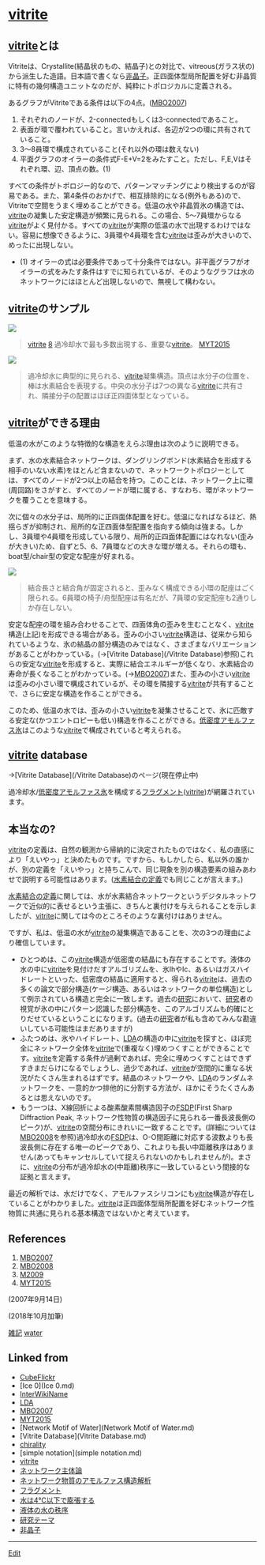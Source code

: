 ---
---
# [vitrite](/vitrite)

## [vitrite](/vitrite)とは

Vitriteは、Crystallite(結晶状のもの、結晶子)との対比で、vitreous(ガラス状の)から派生した造語。日本語で書くなら[非晶子](/非晶子)。正四面体型局所配置を好む非晶質に特有の幾何構造ユニットなのだが、純粋にトポロジカルに定義される。

あるグラフがVitriteである条件は以下の4点。([MBO2007](/MBO2007))


1. それぞれのノードが、2-connectedもしくは3-connectedであること。
2. 表面が環で覆われていること。言いかえれば、各辺が2つの環に共有されていること。
3. 3～8員環で構成されていること(それ以外の環は数えない)
4. 平面グラフのオイラーの条件式F-E+V=2をみたすこと。ただし、F,E,Vはそれぞれ環、辺、頂点の数。(1)



すべての条件がトポロジー的なので、パターンマッチングにより検出するのが容易である。また、第4条件のおかげで、相互排除的になる(例外もある)ので、Vitriteで空間をうまく埋めることができる。低温の水や非晶質氷の構造では、[vitrite](/vitrite)の凝集した安定構造が頻繁に見られる。この場合、5～7員環からなる[vitrite](/vitrite)がよく見付かる。すべての[vitrite](/vitrite)が実際の低温の水で出現するわけではない。容易に想像できるように、3員環や4員環を含む[vitrite](/vitrite)は歪みが大きいので、めったに出現しない。




* (1) オイラーの式は必要条件であって十分条件ではない。非平面グラフがオイラーの式をみたす条件はすでに知られているが、そのようなグラフは水のネットワークにはほとんど出現しないので、無視して構わない。

## [vitrite](/vitrite)のサンプル

![](https://i.gyazo.com/60f0c09bd8ac58a62c071c42fc04b024.png)

>[vitrite](/vitrite) [8](/8) 過冷却水で最も多数出現する、重要な[vitrite](/vitrite)。 [MYT2015](/MYT2015)

![](https://i.gyazo.com/3c0f4f7c13b56a391996eb6925c739e4.png)



>過冷却水に典型的に見られる、[vitrite](/vitrite)凝集構造。頂点は水分子の位置を、棒は水素結合を表現する。中央の水分子は7つの異なる[vitrite](/vitrite)に共有され、隣接分子の配置はほぼ正四面体型となっている。



## [vitrite](/vitrite)ができる理由

低温の水がこのような特徴的な構造をえらぶ理由は次のように説明できる。

まず、水の水素結合ネットワークは、ダングリングボンド(水素結合を形成する相手のいない水素)をほとんど含まないので、ネットワークトポロジーとしては、すべてのノードが2つ以上の結合を持つ。このことは、ネットワーク上に環(周回路)をさがすと、すべてのノードが環に属する、すなわち、環がネットワークを覆うことを意味する。

次に個々の水分子は、局所的に正四面体配置を好む。低温になればなるほど、熱揺らぎが抑制され、局所的な正四面体型配置を指向する傾向は強まる。しかし、3員環や4員環を形成している限り、局所的正四面体配置にはなれない(歪みが大きい)ため、自ずと5、6、7員環などの大きな環が増える。それらの環も、boat型/chair型の安定な配座が好まれる。

![](https://i.gyazo.com/6c0a8ca297357557361a2456a2533653.png)



>結合長さと結合角が固定されると、歪みなく構成できる小環の配座はごく限られる。6員環の椅子/舟型配座は有名だが、7員環の安定配座も2通りしか存在しない。



安定な配座の環を組み合わせることで、四面体角の歪みを生むことなく、[vitrite](/vitrite)構造(上記)を形成できる場合がある。歪みの小さい[vitrite](/vitrite)構造は、従来から知られているような、氷の結晶の部分構造のみではなく、さまざまなバリエーションがあることがわかっている。(→[Vitrite Database](/Vitrite Database)参照)これらの安定な[vitrite](/vitrite)を形成すると、実際に結合エネルギーが低くなり、水素結合の寿命が長くなることがわかっている。(→[MBO2007](/MBO2007))また、歪みの小さい[vitrite](/vitrite)は歪みの小さい環で構成されているが、その環を隣接する[vitrite](/vitrite)が共有することで、さらに安定な構造を作ることができる。

このため、低温の水では、歪みの小さい[vitrite](/vitrite)を凝集させることで、氷に匹敵する安定な(かつエントロピーも低い)構造を作ることができる。[低密度アモルファス氷](/低密度アモルファス氷)はこのような[vitrite](/vitrite)で構成されていると考えられる。



## [vitrite](/vitrite) database

→[Vitrite Database](/Vitrite Database)のページ(現在停止中)

過冷却水/[低密度アモルファス氷](/低密度アモルファス氷)を構成する[フラグメント](/フラグメント)([vitrite](/vitrite))が網羅されています。



## 本当なの?

[vitrite](/vitrite)の定義は、自然の観測から帰納的に決定されたものではなく、私の直感により「えいやっ」と決めたものです。ですから、もしかしたら、私以外の誰かが、別の定義を「えいやっ」と持ちこんで、同じ現象を別の構造要素の組みあわせで説明する可能性はあります。([水素結合の定義](/水素結合の定義)でも同じことが言えます。)

[水素結合の定義](/水素結合の定義)に関しては、水が水素結合ネットワークというデジタルネットワークで近似的に表せるという主張に、きちんと裏付けを与えられることを示しましたが、[vitrite](/vitrite)に関しては今のところそのような裏付けはありません。

ですが、私は、低温の水が[vitrite](/vitrite)の凝集構造であることを、次の3つの理由により確信しています。


* ひとつめは、この[vitrite](/vitrite)構造が低密度の結晶にも存在することです。液体の水の中に[vitrite](/vitrite)を見付けだすアルゴリズムを、氷IhやIc、あるいはガスハイドレートといった、低密度の結晶に適用すると、得られる[vitrite](/vitrite)は、過去の多くの論文で部分構造(ケージ構造、あるいはネットワークの単位構造)として例示されている構造と完全に一致します。過去の[研究](/研究)において、[研究](/研究)者の視覚が氷の中にパターン認識した部分構造を、このアルゴリズムも的確にとりだせているということになります。(過去の[研究](/研究)者が私も含めてみんな勘違いしている可能性はまだありますが)
* ふたつめは、氷やハイドレート、[LDA](/LDA)の構造の中に[vitrite](/vitrite)を探すと、ほぼ完全にネットワーク全体を[vitrite](/vitrite)で(重複なく)埋めつくすことができることです。[vitrite](/vitrite)を定義する条件が過剰であれば、完全に埋めつくすことはできずすきまだらけになるでしょうし、過少であれば、[vitrite](/vitrite)が空間的に重なる状況がたくさん生まれるはずです。結晶のネットワークや、[LDA](/LDA)のランダムネットワークを、一意的かつ排他的に分割する方法が、ほかにそうたくさんあるとは思えないのです。
* もう一つは、X線回折による酸素酸素間構造因子の[FSDP](/FSDP)(First Sharp Diffraction Peak, ネットワーク性物質の構造因子に見られる一番長波長側のピーク)が、[vitrite](/vitrite)の空間分布にきれいに一致することです。(詳細については[MBO2008](/MBO2008)を参照)過冷却水の[FSDP](/FSDP)は、O-O間距離に対応する波数よりも長波長側に存在する唯一のピークであり、これよりも長い中距離秩序はありません(あってもキャンセルしていて捉えられないのかもしれませんが)。まさに、[vitrite](/vitrite)の分布が過冷却水の(中距離)秩序に一致しているという間接的な証拠と言えます。

最近の解析では、水だけでなく、アモルファスシリコンにも[vitrite](/vitrite)構造が存在していることがわかりました。[vitrite](/vitrite)は正四面体型局所配置を好むネットワーク性物質に共通に見られる基本構造ではないかと考えています。



## References


1. [MBO2007](/MBO2007) 
2. [MBO2008](/MBO2008)
3. [M2009](/M2009)
4. [MYT2015](/MYT2015)

(2007年9月14日)

(2018年10月加筆)

[雑記](/雑記) [water](/water)



## Linked from

* [CubeFlickr](CubeFlickr.md)
* [Ice 0](Ice 0.md)
* [InterWikiName](InterWikiName.md)
* [LDA](LDA.md)
* [MBO2007](MBO2007.md)
* [MYT2015](MYT2015.md)
* [Network Motif of Water](Network Motif of Water.md)
* [Vitrite Database](Vitrite Database.md)
* [chirality](chirality.md)
* [simple notation](simple notation.md)
* [vitrite](vitrite.md)
* [ネットワーク主体論](ネットワーク主体論.md)
* [ネットワーク物質のアモルファス構造解析](ネットワーク物質のアモルファス構造解析.md)
* [フラグメント](フラグメント.md)
* [水は4℃以下で膨張する](水は4℃以下で膨張する.md)
* [液体の水の秩序](液体の水の秩序.md)
* [研究テーマ](研究テーマ.md)
* [非晶子](非晶子.md)


----
[Edit](https://github.com/vitroid/vitroid.github.io/edit/master/MD/vitrite.md)
